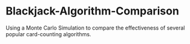 # Blackjack-Algorithm-Comparison
Using a Monte Carlo Simulation to compare the effectiveness of several popular card-counting algorithms.
